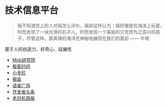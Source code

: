 
# 技术信息平台

> 我不知道世上的人对我怎么评价。我却这样认为：我好像是在海滨上玩耍，时而发现了一块光滑的石子儿，时而发现一个美丽的贝壳而为之高兴的孩子。尽管这样，那真理的海洋还神秘地展现在我们的面前 —— 牛顿

基于人的创造力、好奇心、延展性

- [Mob研究院](https://www.mob.com/mobdata/report)
- [极客时间](https://time.geekbang.org/)
- [小专栏](https://xiaozhuanlan.com/)
- [掘金](https://juejin.cn/)
- [语雀广场](https://www.yuque.com/explore/headlines)
- [开发者头条](https://toutiao.io/)
- [老司机周报](https://github.com/SwiftOldDriver/iOS-Weekly)
